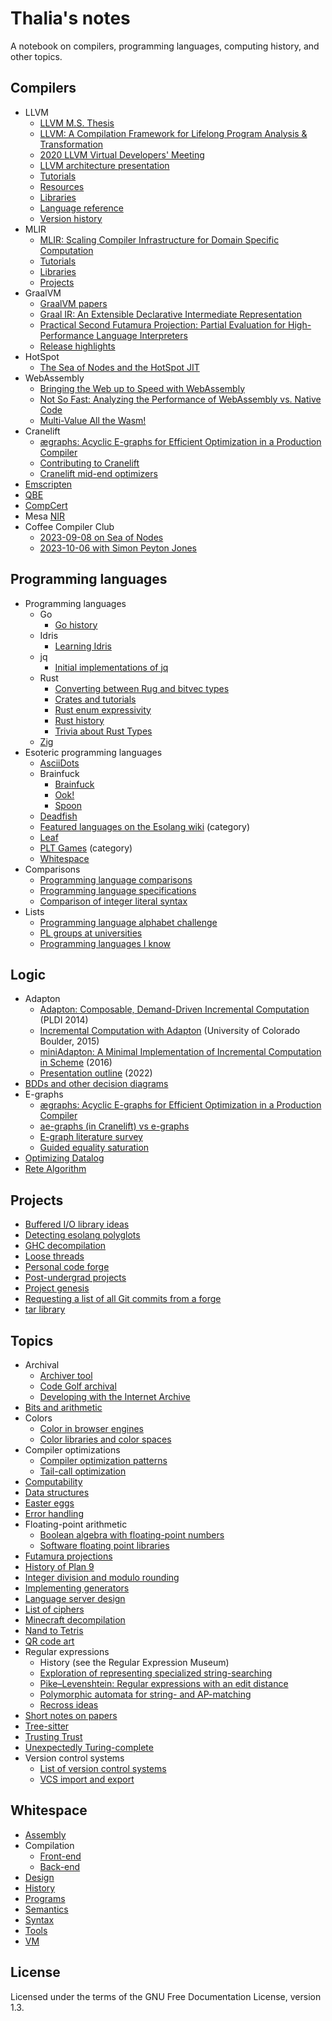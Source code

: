 # Thalia's notes

A notebook on compilers, programming languages, computing history, and other
topics.

## Compilers

- LLVM
  - [LLVM M.S. Thesis](compilers/llvm/thesis.md)
  - [LLVM: A Compilation Framework for Lifelong Program Analysis & Transformation](compilers/llvm/cgo04_lattner.md)
  - [2020 LLVM Virtual Developers' Meeting](compilers/llvm/index.md)
  - [LLVM architecture presentation](compilers/llvm/presentation_outline.md)
  - [Tutorials](compilers/llvm/tutorials.md)
  - [Resources](compilers/llvm/resources.md)
  - [Libraries](compilers/llvm/libraries.md)
  - [Language reference](compilers/llvm/langref.md)
  - [Version history](compilers/llvm/version_history.md)
- MLIR
  - [MLIR: Scaling Compiler Infrastructure for Domain Specific Computation](compilers/mlir/cgo21_lattner.md)
  - [Tutorials](compilers/mlir/tutorials.md)
  - [Libraries](compilers/mlir/libraries.md)
  - [Projects](compilers/mlir/projects.md)
- GraalVM
  - [GraalVM papers](compilers/graalvm/papers.md)
  - [Graal IR: An Extensible Declarative Intermediate Representation](compilers/graalvm/graal_ir.md)
  - [Practical Second Futamura Projection: Partial Evaluation for High-Performance Language Interpreters](compilers/graalvm/futamura.md)
  - [Release highlights](compilers/graalvm/release_highlights.md)
- HotSpot
  - [The Sea of Nodes and the HotSpot JIT](compilers/hotspot/sea_of_nodes.md)
- WebAssembly
  - [Bringing the Web up to Speed with WebAssembly](compilers/webassembly/pldi17_haas.md)
  - [Not So Fast: Analyzing the Performance of WebAssembly vs. Native Code](compilers/webassembly/atc19_jangda.md)
  - [Multi-Value All the Wasm!](compilers/webassembly/multi_value.md)
- Cranelift
  - [ægraphs: Acyclic E-graphs for Efficient Optimization in a Production Compiler](compilers/cranelift/ae-graphs.md)
  - [Contributing to Cranelift](compilers/cranelift/contributing.md)
  - [Cranelift mid-end optimizers](compilers/cranelift/mid-end.md)
- [Emscripten](compilers/emscripten.md)
- [QBE](compilers/qbe.md)
- [CompCert](compilers/compcert.md)
- Mesa [NIR](compilers/mesa_nir.md)
- Coffee Compiler Club
  - [2023-09-08 on Sea of Nodes](compilers/ccc/2023-09-08_sea_of_nodes.md)
  - [2023-10-06 with Simon Peyton Jones](compilers/ccc/2023-10-06_spj.md)

## Programming languages

- Programming languages
  - Go
    - [Go history](pl/langs/go/history.md)
  - Idris
    - [Learning Idris](pl/langs/idris/learning_idris.md)
  - jq
    - [Initial implementations of jq](pl/langs/jq/proto_jq.md)
  - Rust
    - [Converting between Rug and bitvec types](pl/langs/rust/convert_rug_bitvec.md)
    - [Crates and tutorials](pl/langs/rust/rust.md)
    - [Rust enum expressivity](pl/langs/rust/enum_expressivity.md)
    - [Rust history](pl/langs/rust/history.md)
    - [Trivia about Rust Types](pl/langs/rust/types_trivia.md)
  - [Zig](pl/langs/zig.md)
- Esoteric programming languages
  - [AsciiDots](pl/esolangs/asciidots.md)
  - Brainfuck
    - [Brainfuck](pl/esolangs/brainfuck/brainfuck.md)
    - [Ook!](pl/esolangs/brainfuck/ook.md)
    - [Spoon](pl/esolangs/brainfuck/spoon.md)
  - [Deadfish](pl/esolangs/deadfish.md)
  - [Featured languages on the Esolang wiki](pl/esolangs/esolang_wiki_featured.md) (category)
  - [Leaf](pl/esolangs/leaf.md)
  - [PLT Games](pl/esolangs/plt-games/index.md) (category)
  - [Whitespace](#whitespace)
- Comparisons
  - [Programming language comparisons](pl/compare/comparisons.md)
  - [Programming language specifications](pl/compare/specs.md)
  - [Comparison of integer literal syntax](pl/compare/integer_literals.md)
- Lists
  - [Programming language alphabet challenge](pl/lists/alphabet_challenge.md)
  - [PL groups at universities](pl/lists/research_groups.md)
  - [Programming languages I know](pl/lists/languages_i_know.md)

## Logic

- Adapton
  - [Adapton: Composable, Demand-Driven Incremental Computation](logic/adapton/pldi2014.md)
    (PLDI 2014)
  - [Incremental Computation with Adapton](logic/adapton/boulder2015.md)
    (University of Colorado Boulder, 2015)
  - [miniAdapton: A Minimal Implementation of Incremental Computation in Scheme](logic/adapton/miniAdapton.md)
    (2016)
  - [Presentation outline](logic/adapton/presentation_outline.md) (2022)
- [BDDs and other decision diagrams](logic/bdds.md)
- E-graphs
  - [ægraphs: Acyclic E-graphs for Efficient Optimization in a Production Compiler](logic/e-graphs/ae-graphs.md)
  - [ae-graphs (in Cranelift) vs e-graphs](logic/e-graphs/ae-graphs_vs_e-graphs.md)
  - [E-graph literature survey](logic/e-graphs/survey.md)
  - [Guided equality saturation](logic/e-graphs/guided_eqsat.md)
- [Optimizing Datalog](logic/datalog_opts.md)
- [Rete Algorithm](logic/rete.md)

## Projects

- [Buffered I/O library ideas](projects/bufio_library.md)
- [Detecting esolang polyglots](projects/esolang_detect.md)
- [GHC decompilation](projects/ghc_decompile.md)
- [Loose threads](projects/loose_threads.md)
- [Personal code forge](projects/forge.md)
- [Post-undergrad projects](projects/post_undergrad.md)
- [Project genesis](projects/project_genesis.md)
- [Requesting a list of all Git commits from a forge](projects/git_ls_remote_orphans.md)
- [tar library](projects/tar_library.md)

## Topics

- Archival
  - [Archiver tool](topics/archival/archiver_tool.md)
  - [Code Golf archival](topics/archival/code_golf_archival.md)
  - [Developing with the Internet Archive](topics/archival/internet_archive.md)
- [Bits and arithmetic](topics/bits_and_arithmetic.md)
- Colors
  - [Color in browser engines](topics/colors/browser_color.md)
  - [Color libraries and color spaces](topics/colors/color_libraries.md)
- Compiler optimizations
  - [Compiler optimization patterns](topics/optimizations/patterns.md)
  - [Tail-call optimization](topics/optimizations/tail_calls.md)
- [Computability](topics/computability.md)
- [Data structures](topics/data_structures.md)
- [Easter eggs](topics/easter_eggs.md)
- [Error handling](topics/errors.md)
- Floating-point arithmetic
  - [Boolean algebra with floating-point numbers](topics/floating-point/boolean_algebra.md)
  - [Software floating point libraries](topics/floating-point/softfloat.md)
- [Futamura projections](topics/futamura.md)
- [History of Plan 9](topics/plan9.md)
- [Integer division and modulo rounding](topics/div_mod_rounding.md)
- [Implementing generators](topics/generators.md)
- [Language server design](topics/language_server.md)
- [List of ciphers](topics/ciphers.md)
- [Minecraft decompilation](topics/minecraft_decompilation.md)
- [Nand to Tetris](topics/nand2tetris/README.md)
- [QR code art](topics/qr_code_art.md)
- Regular expressions
  - History (see the Regular Expression Museum)
  - [Exploration of representing specialized string-searching](topics/regexp/algorithms.md)
  - [Pike–Levenshtein: Regular expressions with an edit distance](topics/regexp/pike-levenshtein.md)
  - [Polymorphic automata for string- and AP-matching](topics/regexp/polymorphic_automata.md)
  - [Recross ideas](topics/regexp/recross_ideas.md)
- [Short notes on papers](topics/short_paper_notes.md)
- [Tree-sitter](topics/tree-sitter.md)
- [Trusting Trust](topics/trusting_trust.md)
- [Unexpectedly Turing-complete](topics/unexpected_turing.md)
- Version control systems
  - [List of version control systems](topics/vcs/history.md)
  - [VCS import and export](topics/vcs/import_export.md)

## Whitespace

- [Assembly](wspace/assembly/index.md)
- Compilation
  - [Front-end](wspace/front/index.md)
  - [Back-end](wspace/back/index.md)
- [Design](wspace/design/index.md)
- [History](wspace/history/index.md)
- [Programs](wspace/programs/index.md)
- [Semantics](wspace/semantics/index.md)
- [Syntax](wspace/syntax/index.md)
- [Tools](wspace/tools/index.md)
- [VM](wspace/vm/index.md)

## License

Licensed under the terms of the GNU Free Documentation License, version 1.3.
